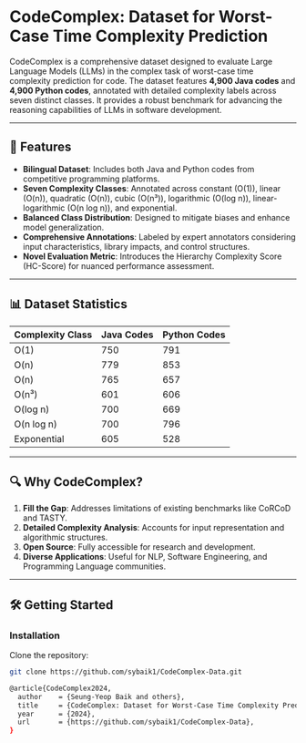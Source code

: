 # CodeComplex: Dataset for Worst-Case Time Complexity Prediction

CodeComplex is a comprehensive dataset designed to evaluate Large Language Models (LLMs) in the complex task of worst-case time complexity prediction for code. The dataset features **4,900 Java codes** and **4,900 Python codes**, annotated with detailed complexity labels across seven distinct classes. It provides a robust benchmark for advancing the reasoning capabilities of LLMs in software development.

---

## 📜 Features

- **Bilingual Dataset**: Includes both Java and Python codes from competitive programming platforms.
- **Seven Complexity Classes**: Annotated across constant (O(1)), linear (O(n)), quadratic (O(n)), cubic (O(n³)), logarithmic (O(log n)), linear-logarithmic (O(n log n)), and exponential.
- **Balanced Class Distribution**: Designed to mitigate biases and enhance model generalization.
- **Comprehensive Annotations**: Labeled by expert annotators considering input characteristics, library impacts, and control structures.
- **Novel Evaluation Metric**: Introduces the Hierarchy Complexity Score (HC-Score) for nuanced performance assessment.

---

## 📊 Dataset Statistics

| Complexity Class | Java Codes | Python Codes |
|-------------------|------------|--------------|
| O(1)             | 750        | 791          |
| O(n)             | 779        | 853          |
| O(n)            | 765        | 657          |
| O(n³)            | 601        | 606          |
| O(log n)         | 700        | 669          |
| O(n log n)       | 700        | 796          |
| Exponential      | 605        | 528          |

---

## 🔍 Why CodeComplex?

1. **Fill the Gap**: Addresses limitations of existing benchmarks like CoRCoD and TASTY.
2. **Detailed Complexity Analysis**: Accounts for input representation and algorithmic structures.
3. **Open Source**: Fully accessible for research and development.
4. **Diverse Applications**: Useful for NLP, Software Engineering, and Programming Language communities.

---

## 🛠 Getting Started

### Installation

Clone the repository:
```bash
git clone https://github.com/sybaik1/CodeComplex-Data.git

@article{CodeComplex2024,
  author    = {Seung-Yeop Baik and others},
  title     = {CodeComplex: Dataset for Worst-Case Time Complexity Prediction},
  year      = {2024},
  url       = {https://github.com/sybaik1/CodeComplex-Data},
}


